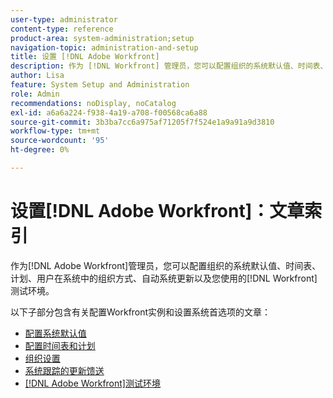 ```yaml
---
user-type: administrator
content-type: reference
product-area: system-administration;setup
navigation-topic: administration-and-setup
title: 设置 [!DNL Adobe Workfront]
description: 作为 [!DNL Workfront] 管理员，您可以配置组织的系统默认值、时间表、计划、用户在系统中的组织方式、自动系统更新以及您使用的 [!DNL Workfront] 测试环境。
author: Lisa
feature: System Setup and Administration
role: Admin
recommendations: noDisplay, noCatalog
exl-id: a6a6a224-f938-4a19-a708-f00568ca6a88
source-git-commit: 3b3ba7cc6a975af71205f7f524e1a9a91a9d3810
workflow-type: tm+mt
source-wordcount: '95'
ht-degree: 0%

---
```


# 设置[!DNL Adobe Workfront]：文章索引

<!--Audited: 01/2024-->

作为[!DNL Adobe Workfront]管理员，您可以配置组织的系统默认值、时间表、计划、用户在系统中的组织方式、自动系统更新以及您使用的[!DNL Workfront]测试环境。

以下子部分包含有关配置Workfront实例和设置系统首选项的文章：

* [配置系统默认值](../../administration-and-setup/set-up-workfront/configure-system-defaults/configure-system-defaults.md)
* [配置时间表和计划](../../administration-and-setup/set-up-workfront/configure-timesheets-schedules/configure-timesheets-and-schedules.md)
* [组织设置](../../administration-and-setup/set-up-workfront/organizational-setup/organizational-setup.md)
* [系统跟踪的更新馈送](../../administration-and-setup/set-up-workfront/system-tracked-update-feeds/system-tracked-updates-feeds.md)
* [[!DNL Adobe Workfront]测试环境](../../administration-and-setup/set-up-workfront/workfront-testing-environments/wf-testing-environments.md)
